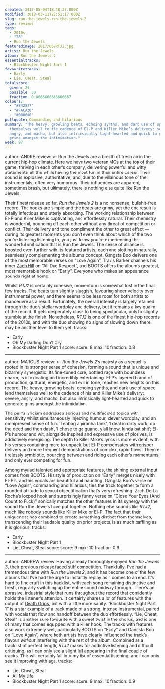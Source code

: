 ```yaml
---
created: 2017-05-04T18:48:37.000Z
modified: 2018-03-11T22:51:17.000Z
slug: run-the-jewels-run-the-jewels-2
type: reviews
tags:
  - 2010s
  - "26"
  - Run the Jewels
featuredimage: 2017/05/RTJ2.jpg
artist: Run the Jewels
album: Run the Jewels 2
essentialtracks:
  - Blockbuster Night Part 1
favouritetracks:
  - Early
  - Lie, Cheat, Steal
totalscore:
  given: 26
  possible: 30
  fraction: 0.8666666666666667
colours:
  - "#E42827"
  - "#FACA20"
  - "#000600"
pullquote: Commanding and hilarious
summary: "The heavy, growling beats, echoing synths, and dark use of space lend
  themselves well to the cadence of El-P and Killer Mike’s delivery: severe,
  angry, and macho, but also intrinsically light-hearted and quick to generate
  grins amongst the intimidation."
week: 97
---
```

author: ANDRÉ
review: >-
  Run the Jewels are a breath of fresh air in the current hip-hop climate. Here
  we have two veteran MCs at the top of their game, thriving in each other’s
  company, delivering powerful and witty statements, all the while having the
  most fun in their entire career. Their sound is explosive, authoritative, and,
  due to the villainous tone of the instrumentals, often very humorous. Their
  influences are apparent, sometimes brash, but ultimately, there is nothing
  else quite like Run the Jewels.

  Their finest release so far, *Run the Jewels 2* is a no nonsense, bullshit-free record. The hooks are simple and the beats are grimy, yet the end result is totally infectious and utterly absorbing. The working relationship between El-P and Killer Mike is captivating, and effortlessly natural. Their chemistry is wonderful, bouncing off each other without any threat of competition or conflict. Their delivery and tone compliment the other to great effect — during its greatest moments you don’t even think about which of the two you’re listening listening to, you just know you’re experiencing the wonderful unification that is Run the Jewels. The sense of alliance is boosted even further with its featured artists, each one slotting in naturally, seamlessly complementing the album’s concept. Gangsta Boo delivers one of the most memorable verses on “Love Again”, Travis Barker channels his inner [Zach Hill](<https://www.youtube.com/watch?v=vgzSP05q0as>) on “All Due Respect”, and BOOTS offers the album’s greatest, most memorable hook on “Early”. Everyone who makes an appearance sounds right at home.

  Whilst *RTJ2* is certainly cohesive, momentum is somewhat lost in the final few tracks. The beats turn slightly sluggish, favouring sheer velocity over instrumental power, and there seems to be less room for both artists to manoeuvre as a result. Fortunately, the overall intensity is largely retained through the duo’s stellar wordplay and delivery, but it remains a key qualm of the record. It gets desperately close to being spectacular, only to slightly stumble at the finish. Nonetheless, *RTJ2* is one of the finest hip-hop records of the 2010s, and with the duo showing no signs of slowing down, there may be another level to them yet.
tracks:
  - Early
  - ­Oh My Darling Don’t Cry
  - ­Blockbuster Night Part 1
score:
  score: 8
  max: 10
  fraction: 0.8
---
author: MARCUS
review: >-
  *Run the Jewels 2*’s majesty as a sequel is rooted in its stronger sense of
  cohesion, forming a sound that is unique and bizarrely synergistic. Its
  fine-tuned core, bottled rage with boundless charm, is intoxicating and
  incredibly entertaining. El-P’s layered brand of production, guttural,
  energetic, and evil in tone, reaches new heights on this record. The heavy,
  growling beats, echoing synths, and dark use of space lend themselves well to
  the cadence of his and Killer Mike’s delivery: severe, angry, and macho, but
  also intrinsically light-hearted and quick to generate grins amongst the
  intimidation.

  The pair’s lyricism addresses serious and multifaceted topics with sensitivity whilst simultaneously injecting humour, clever wordplay, and an omnipresent sense of fun. ‘Teabag a piranha tank’, ‘I deal in dirty work, do the deed and then dash’, ‘I chose to go guano, y’all know, kinda bat shit’; El-P’s humour and wit, alongside inspired and expressive use of plosives, is addictively energising. The depth to Killer Mike’s lyrics is more evident, with his verses containing more to unpack, but El-P compensates with crisper delivery and more frequent demonstrations of complex, rapid flows. They’re tirelessly symbiotic, bouncing between and riding each other’s momentums, and only ever competing for fun.

  Among myriad talented and appropriate features, the shining external input comes from BOOTS. His style of production on “Early” merges nicely with El-P’s, and his vocals are beautiful and haunting. Gangsta Boo’s verse on “Love Again”, commanding and hilarious, ties the track together to form a rounded attitude to sexual objectification that’s very refreshing. Zach De La Rocha’s looped hook and surprisingly funny verse on “Close Your Eyes (And Count to Fuck)” sonically matches the other features in its synergy with the sound Run the Jewels have put together. Nothing else sounds like *RTJ2*, much like nobody sounds like Killer Mike or El-P. The fact that their uniqueness has combined to create something distinct from themselves, transcending their laudable quality on prior projects, is as much baffling as it is glorious.
tracks:
  - Early
  - ­Blockbuster Night Part 1
  - ­Lie, Cheat, Steal
score:
  score: 9
  max: 10
  fraction: 0.9
---
author: ANDREW
review: Having already thoroughly enjoyed *Run the Jewels 3*, their previous
  release faced stiff competition. Thankfully, I’ve had a tremendous time with
  *Run the Jewels 2*, and it has become one of the few albums that I’ve had the
  urge to instantly replay as it comes to an end. It’s hard to find cruft in
  this tracklist, with each song remaining distinctive and fresh, regularly
  switching up the entire sound midway through. There’s an abrasive, industrial
  style that runs throughout the record that confidently holds the listener’s
  attention. It certainly shares a lot of features with the output of [Death
  Grips](<https://audioxide.com/reviews/death-grips-the-powers-that-b/>), but
  with a little more sanity. “Blockbuster Night Part 1” is a star example of a
  track made of a strong, intense instrumental, paired with vocals that flow and
  handoff between the duo effortlessly. “Lie, Cheat, Steal” is another sure
  favourite with a sweet twist in the chorus, and is one of many that comes
  equipped with a killer hook. The tracks with features also work extremely
  well, particularly BOOTS on “Early” and Gangsta Boo on “Love Again”, where
  both artists have clearly influenced the track’s flavour *without* interfering
  with the rest of the album. Combined as a tracklist of perfect length, *RTJ2*
  makes for addictive listening and difficult critiquing, as I can only see a
  slight lull appearing in the final couple of tracks. This will certainly fall
  into my list of essential listening, and I can only see it improving with age.
tracks:
  - Lie, Cheat, Steal
  - ­All My Life
  - ­Blockbuster Night Part 1
score:
  score: 9
  max: 10
  fraction: 0.9
